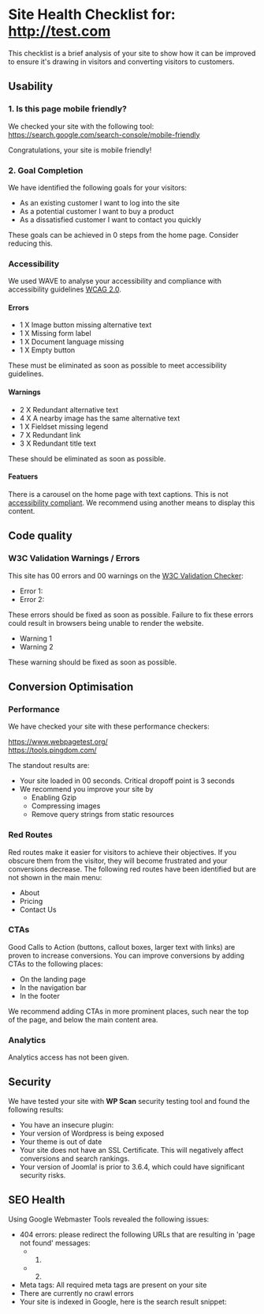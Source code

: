 # Site Health Checklist for: http://test.com

This checklist is a brief analysis of your site to show how it can be improved to ensure it's drawing in visitors and converting visitors to customers.

## Usability

### 1. Is this page mobile friendly?

We checked your site with the following tool: https://search.google.com/search-console/mobile-friendly

Congratulations, your site is mobile friendly!

### 2. Goal Completion

We have identified the following goals for your visitors:

- As an existing customer I want to log into the site
- As a potential customer I want to buy a product
- As a dissatisfied customer I want to contact you quickly

These goals can be achieved in 0 steps from the home page. Consider reducing this.

### Accessibility

We used WAVE to analyse your accessibility and compliance with accessibility guidelines [WCAG 2.0](https://www.w3.org/TR/WCAG20/).

#### Errors
- 1 X Image button missing alternative text
- 1 X Missing form label
- 1 X Document language missing
- 1 X Empty button

These must be eliminated as soon as possible to meet accessibility guidelines.

#### Warnings

- 2 X Redundant alternative text
- 4 X A nearby image has the same alternative text
- 1 X Fieldset missing legend
- 7 X Redundant link
- 3 X Redundant title text

These should be eliminated as soon as possible.

#### Featuers

There is a carousel on the home page with text captions. This is not [accessibility compliant](http://www.creativebloq.com/accessibility-expert-warns-stop-using-carousels-7133778). We recommend using another means to display this content.

## Code quality

### W3C Validation Warnings / Errors

This site has 00 errors and 00 warnings on the [W3C Validation Checker](https://validator.w3.org/):

- Error 1:
- Error 2: 

These errors should be fixed as soon as possible. Failure to fix these errors could result in browsers being unable to render the website.

- Warning 1
- Warning 2

These warning should be fixed as soon as possible.

## Conversion Optimisation

### Performance

We have checked your site with these performance checkers:

https://www.webpagetest.org/  
https://tools.pingdom.com/

The standout results are:

- Your site loaded in 00 seconds. Critical dropoff point is 3 seconds
- We recommend you improve your site by
	- Enabling Gzip
	- Compressing images
	- Remove query strings from static resources


### Red Routes

Red routes make it easier for visitors to achieve their objectives. If you obscure them from the visitor, they will become frustrated and your conversions decrease. The following red routes have been identified but are not shown in the main menu:

- About
- Pricing
- Contact Us

### CTAs

Good Calls to Action (buttons, callout boxes, larger text with links) are proven to increase conversions. You can improve conversions by adding CTAs to the following places:

- On the landing page
- In the navigation bar
- In the footer

We recommend adding CTAs in more prominent places, such near the top of the page, and below the main content area.

### Analytics

Analytics access has not been given.

## Security

We have tested your site with **WP Scan** security testing tool and found the following results:

- You have an insecure plugin: 
- Your version of Wordpress is being exposed
- Your theme is out of date
- Your site does not have an SSL Certificate. This will negatively affect conversions and search rankings.   
- Your version of Joomla! is prior to 3.6.4, which could have significant security risks.

## SEO Health

Using Google Webmaster Tools revealed the following issues:

- 404 errors: please redirect the following URLs that are resulting in 'page not found' messages:
	- 1)
	- 2)
- Meta tags: All required meta tags are present on your site
- There are currently no crawl errors
- Your site is indexed in Google, here is the search result snippet:


